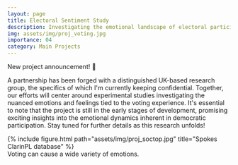 ```yaml
---
layout: page
title: Electoral Sentiment Study
description: Investigating the emotional landscape of electoral participation
img: assets/img/proj_voting.jpg
importance: 04
category: Main Projects
---
```


New project announcement! 🥳

A partnership has been forged with a distinguished UK-based research group, the specifics of which I'm currently keeping confidential. Together, our efforts will center around experimental studies investigating the nuanced emotions and feelings tied to the voting experience. It's essential to note that the project is still in the early stages of development, promising exciting insights into the emotional dynamics inherent in democratic participation. Stay tuned for further details as this research unfolds!


<div class="row">
    <div class="col-sm mt-3 mt-md-0 d-flex justify-content-center">
        <div class="img-fluid rounded z-depth-1 align-self-center">
            {% include figure.html path="assets/img/proj_soctop.jpg" title="Spokes ClarinPL database" %}
        </div>
    </div>
</div>
<div class="caption">
    Voting can cause a wide variety of emotions.
</div>

